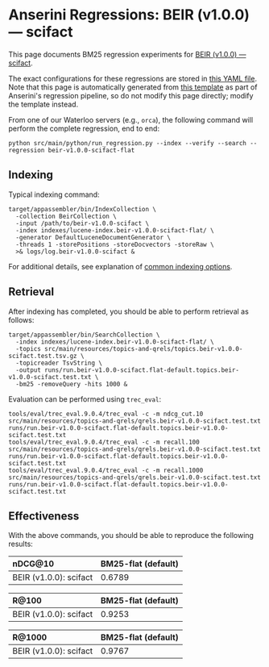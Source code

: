 # Anserini Regressions: BEIR (v1.0.0) &mdash; scifact

This page documents BM25 regression experiments for [BEIR (v1.0.0) &mdash; scifact](http://beir.ai/).

The exact configurations for these regressions are stored in [this YAML file](../src/main/resources/regression/beir-v1.0.0-scifact-flat.yaml).
Note that this page is automatically generated from [this template](../src/main/resources/docgen/templates/beir-v1.0.0-scifact-flat.template) as part of Anserini's regression pipeline, so do not modify this page directly; modify the template instead.

From one of our Waterloo servers (e.g., `orca`), the following command will perform the complete regression, end to end:

```
python src/main/python/run_regression.py --index --verify --search --regression beir-v1.0.0-scifact-flat
```

## Indexing

Typical indexing command:

```
target/appassembler/bin/IndexCollection \
  -collection BeirCollection \
  -input /path/to/beir-v1.0.0-scifact \
  -index indexes/lucene-index.beir-v1.0.0-scifact-flat/ \
  -generator DefaultLuceneDocumentGenerator \
  -threads 1 -storePositions -storeDocvectors -storeRaw \
  >& logs/log.beir-v1.0.0-scifact &
```

For additional details, see explanation of [common indexing options](common-indexing-options.md).

## Retrieval

After indexing has completed, you should be able to perform retrieval as follows:

```
target/appassembler/bin/SearchCollection \
  -index indexes/lucene-index.beir-v1.0.0-scifact-flat/ \
  -topics src/main/resources/topics-and-qrels/topics.beir-v1.0.0-scifact.test.tsv.gz \
  -topicreader TsvString \
  -output runs/run.beir-v1.0.0-scifact.flat-default.topics.beir-v1.0.0-scifact.test.txt \
  -bm25 -removeQuery -hits 1000 &
```

Evaluation can be performed using `trec_eval`:

```
tools/eval/trec_eval.9.0.4/trec_eval -c -m ndcg_cut.10 src/main/resources/topics-and-qrels/qrels.beir-v1.0.0-scifact.test.txt runs/run.beir-v1.0.0-scifact.flat-default.topics.beir-v1.0.0-scifact.test.txt
tools/eval/trec_eval.9.0.4/trec_eval -c -m recall.100 src/main/resources/topics-and-qrels/qrels.beir-v1.0.0-scifact.test.txt runs/run.beir-v1.0.0-scifact.flat-default.topics.beir-v1.0.0-scifact.test.txt
tools/eval/trec_eval.9.0.4/trec_eval -c -m recall.1000 src/main/resources/topics-and-qrels/qrels.beir-v1.0.0-scifact.test.txt runs/run.beir-v1.0.0-scifact.flat-default.topics.beir-v1.0.0-scifact.test.txt
```

## Effectiveness

With the above commands, you should be able to reproduce the following results:

| nDCG@10                                                                                                      | BM25-flat (default)|
|:-------------------------------------------------------------------------------------------------------------|-----------|
| BEIR (v1.0.0): scifact                                                                                       | 0.6789    |


| R@100                                                                                                        | BM25-flat (default)|
|:-------------------------------------------------------------------------------------------------------------|-----------|
| BEIR (v1.0.0): scifact                                                                                       | 0.9253    |


| R@1000                                                                                                       | BM25-flat (default)|
|:-------------------------------------------------------------------------------------------------------------|-----------|
| BEIR (v1.0.0): scifact                                                                                       | 0.9767    |
